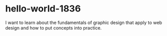 # hello-world-1836

I want to learn about the fundamentals of graphic design that apply to web design and how to put concepts into practice.